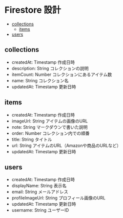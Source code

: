 <!-- @format -->

# Firestore 設計

- [collections](#collections)
  - [items](#items)
- [users](#users)

## collections

- createdAt: Timestamp 作成日時
- description: String コレクションの説明
- itemCount: Number コレクションにあるアイテム数
- name: String コレクション名
- updatedAt: Timestamp 更新日時

## items

- createdAt: Timestamp 作成日時
- imageUrl: String アイテムの画像のURL
- note: String マークダウンで書いた説明
- order: Number コレクション内での順番
- title: String タイトル
- url: String アイテムのURL（Amazonや商品のURLなど）
- updatedAt: Timestamp 更新日時

## users

- createdAt: Timestamp 作成日時
- displayName: String 表示名
- email: String メールアドレス
- profileImageUrl: String プロフィール画像のURL
- updatedAt: Timestamp 更新日時
- username: String ユーザーID